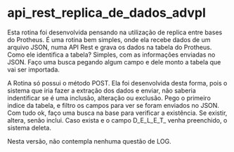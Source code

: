 # api_rest_replica_de_dados_advpl

Esta rotina foi desenvolvida pensando na utilização de replica entre bases do Protheus. 
É uma rotina bem simples, onde ela recebe dados de um arquivo JSON, numa API Rest e grava os dados na tabela do Protheus.
Como ele identifica a tabela? Simples, com as informações enviadas no JSON. Faço uma busca pegando algum campo e dele monto a tabela que vai ser importada.

A Rotina só possui o método POST. Ela foi desenvolvida desta forma, pois o sistema que iria fazer a extração dos dados e enviar, não saberia indentificar 
se é uma inclusão, alteração ou exclusão.
Pego o primeiro indice da tabela, e filtro os campos para ver se foram enviados no JSON. Com tudo ok, faço uma busca na base para verificar a existência.
Se existir, altera, senão inclui. Caso exista e o campo D_E_L_E_T_ venha preenchido, o sistema deleta.

Nesta versão, não contempla nenhuma questão de LOG.

